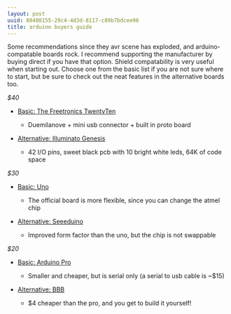 ```yaml
---
layout: post
uuid: 88408155-29c4-4d3d-8117-c89b7bdcee96
title: arduino buyers guide
---
```


Some recommendations since they avr scene has exploded, and arduino-compatable
boards rock. I recommend supporting the manufacturer by buying direct if you
have that option.
Shield compatability is very useful when starting out. Choose one from the basic
list if you are not sure where to start, but be sure to check out the neat
features in the alternative boards too.

_$40_

* [Basic: The Freetronics TwentyTen][2010]
    * Duemilanove + mini usb connector + built in proto board

* [Alternative: Illuminato Genesis][illuminato]
    * 42 I/O pins, sweet black pcb with 10 bright white leds, 64K of code space

_$30_

* [Basic: Uno][uno]
    * The official board is more flexible, since you can change the atmel chip

* [Alternative: Seeeduino][seeed]
    * Improved form factor than the uno, but the chip is not swappable

_$20_

* [Basic: Arduino Pro][pro]
    * Smaller and cheaper, but is serial only (a serial to usb cable is ~$15)

* [Alternative: BBB][bbb]
    * $4 cheaper than the pro, and you get to build it yourself!

[2010]: http://www.littlebirdelectronics.com/products/Freetronics-TwentyTen.html
[illuminato]: http://www.liquidware.com/shop/show/ILL/Illuminato::Genesis
[uno]: http://www.arduino.cc
[seeed]: http://seeedstudio.com
[pro]: http://www.arduino.cc
[bbb]: http://www.moderndevice.com/products/bbb-kit
